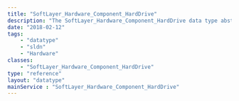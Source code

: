 ```yaml
---
title: "SoftLayer_Hardware_Component_HardDrive"
description: "The SoftLayer_Hardware_Component_HardDrive data type abstracts information related to a hard drive. "
date: "2018-02-12"
tags:
    - "datatype"
    - "sldn"
    - "Hardware"
classes:
    - "SoftLayer_Hardware_Component_HardDrive"
type: "reference"
layout: "datatype"
mainService : "SoftLayer_Hardware_Component_HardDrive"
---
```

